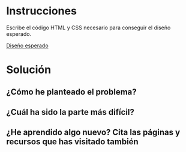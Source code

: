 # Instrucciones

Escribe el código HTML y CSS necesario para conseguir el diseño esperado.

[Diseño esperado](https://oscarm.tinytake.com/msc/NjU1NTIwMF8xOTA1ODExMA)

# Solución

## ¿Cómo he planteado el problema?

## ¿Cuál ha sido la parte más difícil?

## ¿He aprendido algo nuevo? Cita las páginas y recursos que has visitado también
